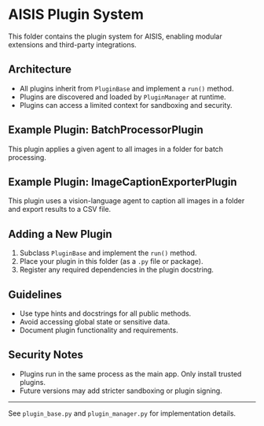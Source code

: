 # AISIS Plugin System

This folder contains the plugin system for AISIS, enabling modular extensions and third-party integrations.

## Architecture
- All plugins inherit from `PluginBase` and implement a `run()` method.
- Plugins are discovered and loaded by `PluginManager` at runtime.
- Plugins can access a limited context for sandboxing and security.

## Example Plugin: BatchProcessorPlugin
This plugin applies a given agent to all images in a folder for batch processing.

## Example Plugin: ImageCaptionExporterPlugin
This plugin uses a vision-language agent to caption all images in a folder and export results to a CSV file.

## Adding a New Plugin
1. Subclass `PluginBase` and implement the `run()` method.
2. Place your plugin in this folder (as a `.py` file or package).
3. Register any required dependencies in the plugin docstring.

## Guidelines
- Use type hints and docstrings for all public methods.
- Avoid accessing global state or sensitive data.
- Document plugin functionality and requirements.

## Security Notes
- Plugins run in the same process as the main app. Only install trusted plugins.
- Future versions may add stricter sandboxing or plugin signing.

---
See `plugin_base.py` and `plugin_manager.py` for implementation details. 